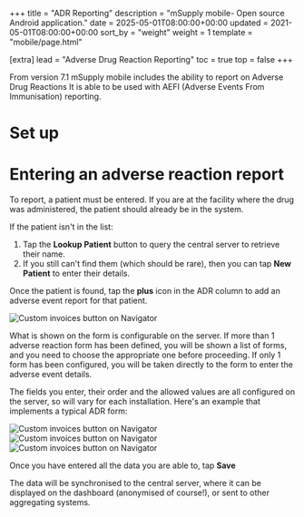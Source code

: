 +++
title = "ADR Reporting"
description = "mSupply mobile- Open source Android application."
date = 2025-05-01T08:00:00+00:00
updated = 2021-05-01T08:00:00+00:00
sort_by = "weight"
weight = 1
template = "mobile/page.html"

[extra]
lead = "Adverse Drug Reaction Reporting"
toc = true
top = false
+++


From version 7.1 mSupply mobile includes the ability to report on Adverse Drug Reactions
It is able to be used with AEFI (Adverse Events From Immunisation) reporting.

# Set up

# Entering an adverse reaction report

To report, a patient must be entered. If you are at the facility where the drug was administered, the patient should already be in the system.

If the patient isn't in the list:

  1. Tap the **Lookup Patient** button to query the central server to retrieve their name.
  1. If you still can't find them (which should be rare), then you can tap **New Patient** to enter their details.

Once the patient is found, tap the **plus** icon in the ADR column to add an adverse event report for that patient.

![Custom invoices button on Navigator](/mobile/images/ADR_entering.png)

What is shown on the form is configurable on the server. If more than 1 adverse reaction form has been defined, you will be shown a list of forms, and you need to choose the appropriate one before proceeding. If only 1 form has been configured, you will be taken directly to the form to enter the adverse event details.

The fields you enter, their order and the allowed values are all configured on the server, so will vary for each installation.
Here's an example that implements a typical ADR form:

![Custom invoices button on Navigator](/mobile/images/ADR_form1.png) ![Custom invoices button on Navigator](/mobile/images/ADR_form2.png) ![Custom invoices button on Navigator](/mobile/images/ADR_form3.png)

Once you have entered all the data you are able to, tap **Save**

The data will be synchronised to the central server, where it can be displayed on the dashboard (anonymised of course!), or sent to other aggregating systems.

